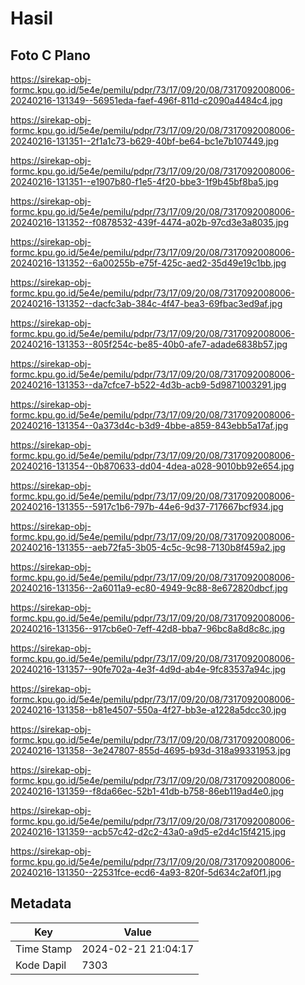 # Hasil

## Foto C Plano

https://sirekap-obj-formc.kpu.go.id/5e4e/pemilu/pdpr/73/17/09/20/08/7317092008006-20240216-131349--56951eda-faef-496f-811d-c2090a4484c4.jpg

https://sirekap-obj-formc.kpu.go.id/5e4e/pemilu/pdpr/73/17/09/20/08/7317092008006-20240216-131351--2f1a1c73-b629-40bf-be64-bc1e7b107449.jpg

https://sirekap-obj-formc.kpu.go.id/5e4e/pemilu/pdpr/73/17/09/20/08/7317092008006-20240216-131351--e1907b80-f1e5-4f20-bbe3-1f9b45bf8ba5.jpg

https://sirekap-obj-formc.kpu.go.id/5e4e/pemilu/pdpr/73/17/09/20/08/7317092008006-20240216-131352--f0878532-439f-4474-a02b-97cd3e3a8035.jpg

https://sirekap-obj-formc.kpu.go.id/5e4e/pemilu/pdpr/73/17/09/20/08/7317092008006-20240216-131352--6a00255b-e75f-425c-aed2-35d49e19c1bb.jpg

https://sirekap-obj-formc.kpu.go.id/5e4e/pemilu/pdpr/73/17/09/20/08/7317092008006-20240216-131352--dacfc3ab-384c-4f47-bea3-69fbac3ed9af.jpg

https://sirekap-obj-formc.kpu.go.id/5e4e/pemilu/pdpr/73/17/09/20/08/7317092008006-20240216-131353--805f254c-be85-40b0-afe7-adade6838b57.jpg

https://sirekap-obj-formc.kpu.go.id/5e4e/pemilu/pdpr/73/17/09/20/08/7317092008006-20240216-131353--da7cfce7-b522-4d3b-acb9-5d9871003291.jpg

https://sirekap-obj-formc.kpu.go.id/5e4e/pemilu/pdpr/73/17/09/20/08/7317092008006-20240216-131354--0a373d4c-b3d9-4bbe-a859-843ebb5a17af.jpg

https://sirekap-obj-formc.kpu.go.id/5e4e/pemilu/pdpr/73/17/09/20/08/7317092008006-20240216-131354--0b870633-dd04-4dea-a028-9010bb92e654.jpg

https://sirekap-obj-formc.kpu.go.id/5e4e/pemilu/pdpr/73/17/09/20/08/7317092008006-20240216-131355--5917c1b6-797b-44e6-9d37-717667bcf934.jpg

https://sirekap-obj-formc.kpu.go.id/5e4e/pemilu/pdpr/73/17/09/20/08/7317092008006-20240216-131355--aeb72fa5-3b05-4c5c-9c98-7130b8f459a2.jpg

https://sirekap-obj-formc.kpu.go.id/5e4e/pemilu/pdpr/73/17/09/20/08/7317092008006-20240216-131356--2a6011a9-ec80-4949-9c88-8e672820dbcf.jpg

https://sirekap-obj-formc.kpu.go.id/5e4e/pemilu/pdpr/73/17/09/20/08/7317092008006-20240216-131356--917cb6e0-7eff-42d8-bba7-96bc8a8d8c8c.jpg

https://sirekap-obj-formc.kpu.go.id/5e4e/pemilu/pdpr/73/17/09/20/08/7317092008006-20240216-131357--90fe702a-4e3f-4d9d-ab4e-9fc83537a94c.jpg

https://sirekap-obj-formc.kpu.go.id/5e4e/pemilu/pdpr/73/17/09/20/08/7317092008006-20240216-131358--b81e4507-550a-4f27-bb3e-a1228a5dcc30.jpg

https://sirekap-obj-formc.kpu.go.id/5e4e/pemilu/pdpr/73/17/09/20/08/7317092008006-20240216-131358--3e247807-855d-4695-b93d-318a99331953.jpg

https://sirekap-obj-formc.kpu.go.id/5e4e/pemilu/pdpr/73/17/09/20/08/7317092008006-20240216-131359--f8da66ec-52b1-41db-b758-86eb119ad4e0.jpg

https://sirekap-obj-formc.kpu.go.id/5e4e/pemilu/pdpr/73/17/09/20/08/7317092008006-20240216-131359--acb57c42-d2c2-43a0-a9d5-e2d4c15f4215.jpg

https://sirekap-obj-formc.kpu.go.id/5e4e/pemilu/pdpr/73/17/09/20/08/7317092008006-20240216-131350--22531fce-ecd6-4a93-820f-5d634c2af0f1.jpg


## Metadata

| Key        | Value               |
| ---------- | ------------------- |
| Time Stamp | 2024-02-21 21:04:17 |
| Kode Dapil | 7303                |



